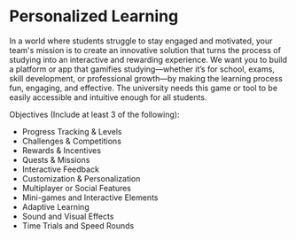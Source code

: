 # Personalized Learning
In a world where students struggle to stay engaged and motivated, your team's mission is to create an innovative solution that turns the process of studying into an interactive and rewarding experience. 
We want you to build a platform or app that gamifies studying—whether it’s for school, exams, skill development, or professional growth—by making the learning process fun, engaging, and effective. 
The university needs this game or tool to be easily accessible and intuitive enough for all students.

Objectives (Include at least 3 of the following):
- Progress Tracking & Levels
- Challenges & Competitions
- Rewards & Incentives
- Quests & Missions
- Interactive Feedback
- Customization & Personalization
- Multiplayer or Social Features
- Mini-games and Interactive Elements
- Adaptive Learning
- Sound and Visual Effects
- Time Trials and Speed Rounds
